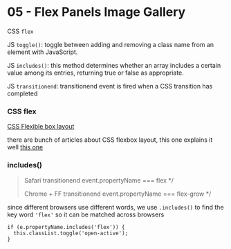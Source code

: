 # 05 - Flex Panels Image Gallery

CSS `flex`

JS `toggle()`: toggle between adding and removing a class name from an element with JavaScript.

JS `includes()`: this method determines whether an array includes a certain value among its entries, returning true or false as appropriate.

JS `transitionend`: transitionend event is fired when a CSS transition has completed

### CSS flex

[CSS Flexible box layout](https://developer.mozilla.org/en-US/docs/Web/CSS/CSS_Flexible_Box_Layout)

there are bunch of articles about CSS flexbox layout, this one explains it well [this one](https://css-tricks.com/snippets/css/a-guide-to-flexbox/)

### includes()

> Safari transitionend event.propertyName === flex \*/
>
> Chrome + FF transitionend event.propertyName === flex-grow \*/

since different browsers use different words, we use `.includes()` to find the key word `'flex'` so it can be matched across browsers

```
if (e.propertyName.includes('flex')) {
  this.classList.toggle('open-active');
}
```

